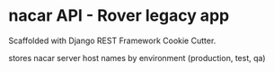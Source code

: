 # nacar API - Rover legacy app

Scaffolded with Django REST Framework Cookie Cutter.

stores nacar server host names by environment (production, test, qa)

